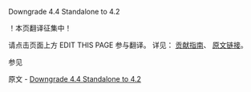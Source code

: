  Downgrade 4.4 Standalone to 4.2

 ！本页翻译征集中！

请点击页面上方 EDIT THIS PAGE 参与翻译。
详见：
[贡献指南]( https://github.com/JinMuInfo/MongoDB-Manual-zh/blob/master/CONTRIBUTING.md )、
[原文链接](  https://docs.mongodb.com/manual/release-notes/4.4-downgrade-standalone/  )。

 参见

原文 - [Downgrade 4.4 Standalone to 4.2]( https://docs.mongodb.com/manual/release-notes/4.4-downgrade-standalone/ )

